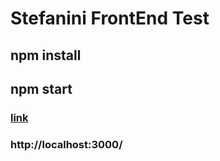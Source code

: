 # Stefanini FrontEnd Test
## npm install
## npm start
### [link](http://localhost:3000/)
### http://localhost:3000/
